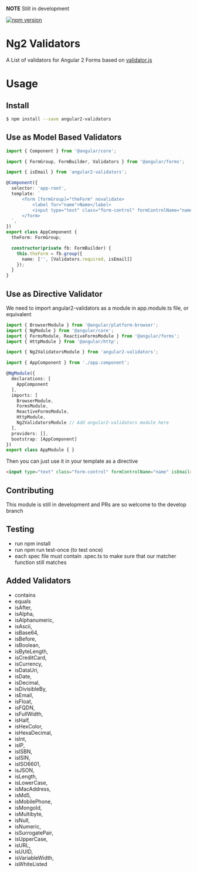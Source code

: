 **NOTE** Still in development

[![npm version](https://badge.fury.io/js/angular2-validators.svg)](https://www.npmjs.com/package/angular2-validators)

# Ng2 Validators
A List of validators for Angular 2 Forms based on [validator.js](https://github.com/chriso/validator.js)

# Usage
## Install
```bash
$ npm install --save angular2-validators
```

## Use as Model Based Validators
```typescript
import { Component } from '@angular/core';

import { FormGroup, FormBuilder, Validators } from '@angular/forms';

import { isEmail } from 'angular2-validators';

@Component({
  selector: 'app-root',
  template: `
      <form [formGroup]="theForm" novalidate>
          <label for="name">Name</label>
          <input type="text" class="form-control" formControlName="name">
      </form>
  `,
})
export class AppComponent {
  theForm: FormGroup;

  constructor(private fb: FormBuilder) {
    this.theForm = fb.group({
      name: ['', [Validators.required, isEmail]]
    });
  }
}
```

## Use as Directive Validator
We need to import angular2-validators as a module in app.module.ts file, or equivalent
```typescript
import { BrowserModule } from '@angular/platform-browser';
import { NgModule } from '@angular/core';
import { FormsModule, ReactiveFormsModule } from '@angular/forms';
import { HttpModule } from '@angular/http';

import { Ng2ValidatorsModule } from 'angular2-validators';

import { AppComponent } from './app.component';

@NgModule({
  declarations: [
    AppComponent
  ],
  imports: [
    BrowserModule,
    FormsModule,
    ReactiveFormsModule,
    HttpModule,
    Ng2ValidatorsModule // Add angular2-validators module here
  ],
  providers: [],
  bootstrap: [AppComponent]
})
export class AppModule { }
```

Then you can just use it in your template as a directive
```html
<input type="text" class="form-control" formControlName="name" isEmail>
```

## Contributing
This module is still in development and PRs are so welcome to the develop branch

## Testing
- run npm install
- run npm run test-once (to test once)
- each spec file must contain .spec.ts to make sure that our matcher function still matches

## Added Validators
* contains
* equals
* isAfter,
* isAlpha,
* isAlphanumeric,
* isAscii,
* isBase64,
* isBefore,
* isBoolean,
* isByteLength,
* isCreditCard,
* isCurrency,
* isDataUri,
* isDate,
* isDecimal,
* isDivisibleBy,
* isEmail,
* isFloat,
* isFQDN,
* isFullWidth,
* isHalf,
* isHexColor,
* isHexaDecimal,
* isInt,
* isIP,
* isISBN,
* isISIN,
* isISO6601,
* isJSON,
* isLength,
* isLowerCase,
* isMacAddress,
* isMd5,
* isMobilePhone,
* isMongoId,
* isMultibyte,
* isNull,
* isNumeric,
* isSurrogatePair,
* isUpperCase,
* isURL,
* isUUID,
* isVariableWidth,
* isWhiteListed